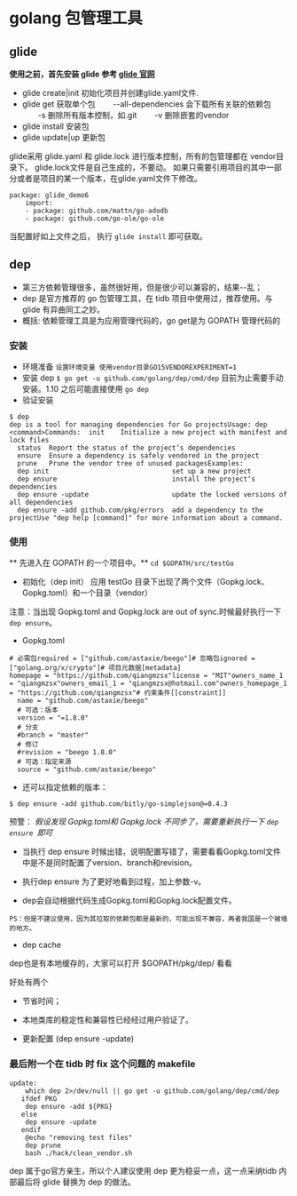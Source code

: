 # golang 包管理工具

## glide

**使用之前，首先安装 glide 参考 [glide 官网](https://www.glide.org)**

* glide create|init 初始化项目并创建glide.yaml文件.
* glide get 获取单个包
  　　--all-dependencies 会下载所有关联的依赖包
  　　-s 删除所有版本控制，如.git
  　　-v 删除嵌套的vendor
* glide install 安装包
* glide update|up 更新包

glide采用  glide.yaml 和 glide.lock 进行版本控制，所有的包管理都在 vendor目录下。
glide.lock文件是自己生成的，不要动。
如果只需要引用项目的其中一部分或者是项目的某一个版本，在glide.yaml文件下修改。

```
package: glide_demo6
    import:
    - package: github.com/mattn/go-adodb
    - package: github.com/go-ole/go-ole
```

当配置好如上文件之后， 执行 `glide install` 即可获取。

## dep

* 第三方依赖管理很多，虽然很好用，但是很少可以兼容的，结果--乱；
* dep 是官方推荐的 go 包管理工具，在 tidb 项目中使用过，推荐使用。与glide 有异曲同工之妙。
* 概括: 依赖管理工具是为应用管理代码的，go get是为 GOPATH 管理代码的

### 安装

* 环境准备
`设置环境变量 使用vendor目录GO15VENDOREXPERIMENT=1`
* 安装 dep
`$ go get -u github.com/golang/dep/cmd/dep` 目前为止需要手动安装。1.10 之后可能直接使用 `go dep`
* 验证安装

```
$ dep
dep is a tool for managing dependencies for Go projectsUsage: dep <command>Commands:  init    Initialize a new project with manifest and lock files
  status  Report the status of the project‘s dependencies
  ensure  Ensure a dependency is safely vendored in the project
  prune   Prune the vendor tree of unused packagesExamples:
  dep init                               set up a new project
  dep ensure                             install the project‘s dependencies
  dep ensure -update                     update the locked versions of all dependencies
  dep ensure -add github.com/pkg/errors  add a dependency to the projectUse "dep help [command]" for more information about a command.
```
### 使用

** 先进入在 GOPATH 的一个项目中。**
`cd $GOPATH/src/testGo`

* 初始化（dep init）
应用 testGo 目录下出现了两个文件（Gopkg.lock、Gopkg.toml）和一个目录（vendor）

注意：当出现 Gopkg.toml and Gopkg.lock are out of sync.时候最好执行一下 `dep ensure`。

* Gopkg.toml

```
# 必需包required = ["github.com/astaxie/beego"]# 忽略包ignored = ["golang.org/x/crypto"]# 项目元数据[metadata]
homepage = "https://github.com/qiangmzsx"license = "MIT"owners_name_1 = "qiangmzsx"owners_email_1 = "qiangmzsx@hotmail.com"owners_homepage_1 = "https://github.com/qiangmzsx"# 约束条件[[constraint]]
  name = "github.com/astaxie/beego"
  # 可选：版本
  version = "=1.8.0"
  # 分支
  #branch = "master"
  # 修订
  #revision = "beego 1.8.0"
  # 可选：指定来源
  source = "github.com/astaxie/beego"
```
* 还可以指定依赖的版本：

`$ dep ensure -add github.com/bitly/go-simplejson@=0.4.3`

预警：
*假设发现 Gopkg.toml和 Gopkg.lock 不同步了，需要重新执行一下 `dep ensure `即可*

* 当执行 dep ensure 时候出错，说明配置写错了，需要看看Gopkg.toml文件中是不是同时配置了version、branch和revision。
  
* 执行dep ensure 为了更好地看到过程，加上参数-v。

* dep会自动根据代码生成Gopkg.toml和Gopkg.lock配置文件。

```
PS：但是不建议使用，因为其拉取的依赖包都是最新的，可能出现不兼容，再者我国是一个被墙的地方。
```
* dep cache

dep也是有本地缓存的，大家可以打开 $GOPATH/pkg/dep/ 看看

好处有两个
* 节省时间；
* 本地类库的稳定性和兼容性已经经过用户验证了。

* 更新配置 (dep ensure -update)

### 最后附一个在 tidb 时 fix 这个问题的 makefile

```
update:
   	which dep 2>/dev/null || go get -u github.com/golang/dep/cmd/dep
   ifdef PKG
   	dep ensure -add ${PKG}
   else
   	dep ensure -update
   endif
   	@echo "removing test files"
   	dep prune
   	bash ./hack/clean_vendor.sh
```

dep 属于go官方亲生，所以个人建议使用 dep 更为稳妥一点，这一点采纳tidb 内部最后将 glide 替换为 dep 的做法。